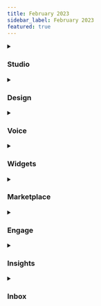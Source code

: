 ```yaml
---
title: February 2023
sidebar_label: February 2023
featured: true
---
```


  

<details>
<summary>

### Studio

</summary>

  
  

| New features | Description |
| -------- | -------- |
| **Auto-validation of prompt nodes**  <br/>(Applicable to the Delivery QA Team) |Bot QA team can remove steps to validate Prompt Nodes (**Name, Email, Phone and Location**) from their QA checklist as they are now handled by the platform.|
| **Design dynamic voice flows using the Voice Input node v0 ** <br/> | Voice input node is used to take inputs in the voice channel. It replaces 15+ nodes that were previously used to build a voice bot flow. <br/> Common inputs and settings are pre-filled, this reduces the lines of code written for validation. <br/>  <br/>You can experience the conversation without previewing the bot with SSML quick hearing and testing features. <br/><br/>[**Learn more**](https://docs.yellow.ai/docs/cookbooks/voice-as-channel/build/usingvoiceinput) |
</details>

  
  

<details>
<summary>

### Design

</summary>

  
| New features | Description |
| -------- | -------- |
| **Conversation designer for voice bots to design conversations before development**  <br/> | A simple easy-to-use tool to design voice conversations, preview, and push for development. <br/>  <br/> Design and Studio modules are in sync with the design, all the flows that you design on this module are automatically converted into builder flows. Bot persona and node-level settings are easily configurable. |

</details>

  
  

<details>
<summary>

### Voice

</summary>

| New features | Description |
| -------- | -------- |
| **Context-aware interruption handling**  <br/> (Private-Beta)<br/> | To ensure that only relevant inputs from the callers are considered as interruptions, the voice bot can be configured to identify valid interruptions (positive and negative cases). With a positive interruption, the bot stops speaking and allows the user to converse. With negative interruption(background noise), the bot continues speaking.<br/><br/> [**Learn more**](https://docs.yellow.ai/docs/cookbooks/voice-as-channel/usecases/interrupthandling) |
| **Auto-language detection**  <br/> | You can now interact with the bot in multiple languages without manually selecting the language at any point.<br/><br/>[**Learn more**](https://docs.yellow.ai/docs/cookbooks/voice-as-channel/usecases/languagedetection) |

</details>  

<details>
<summary>

### Widgets

  </summary>

  
| Enhancement | Description |
| -------- | -------- |
| **Themes and changes on chat widget setup** | <ul><li> You can now select between Light or Dark theme.</li>  <li>Colour schemes are now compliant with WCAG’s accessibility standards.</li>  <li>You can choose between Solid, or Gradient colours for title bar. </li></ul> [**Learn more**](https://docs.yellow.ai/docs/platform_concepts/channelConfiguration/web-widget) |

</details>


<details>
<summary>

### Marketplace  

</summary>

  
  

| New template | Description |
| -------- | -------- 
| **WhatsApp starter pack** | Templates added to help showcase the implementation of buttons, lists, and date validators on WhatsApp. These can be easily customized and reused. <br/><br/><ul><li>[**Whatsapp list**](https://docs.yellow.ai/docs/platform_concepts/channelConfiguration/web-widget)</li><li> [**Whatsapp buttons**](https://cloud.yellow.ai/marketplace/a1113aea29b76704cbf3f77bf89761ad)</li><li>[**Whatsapp date validator**](https://cloud.yellow.ai/marketplace/33abc8f07ffc4b6e1cd047f9ad0c0e62)</li></ul> |
| **Healthcare template on WhatsApp channel** | The Healthcare template contains several prebuilt flows such as New patient registration, Book a consultation, Collect reports, Talk to support, and Locate nearby clinic use cases. <br/>  <br/>[**Learn more**](https://docs.yellow.ai/docs/cookbooks/marketplace-templates/healthcare_template) |

</details>


<details>
<summary>

### Engage

</summary>

  

| New features | Description |
| -------- | -------- |
| **Omni channel campaign planning tool (Flows)**  <br/> | You can easily plan and coordinate your campaigns across Email, WhatsApp, SMS, Voice, and more, from Engage module to reach audience on your preferred channels. <br/><br/>You will also have access to valuable insights and analytics that will help you measure the effectiveness of the campaigns and make informed decisions about marketing strategy.<br/><br/>[**Learn more**](https://docs.yellow.ai/docs/platform_concepts/engagement/flows_campaign) |

</details>


<details>
<summary>

### Insights

</summary>


| New feature | Description |
| -------- | -------- |
| **Data export to export data from yellow.ai** | Data export allows you to fetch the data obtained on the yellow.ai platform and export it to Amazon S3, Azure Blob, or SFTP server easily. <br/>  <br/> [**Learn more**](https://docs.yellow.ai/docs/platform_concepts/growth/dataops)
  

| Enhancement | Description |
| -------- | -------- |
| **Added Conversation Issues widget** | You can now view analytics based on the conversation logs (studio). |
| **Push custom data to default tables on Data explorer** | **API events, Bot events, Message events, and User engagement events** tables have two columns blank by default, CUSTOMID 1 and CUSTOMID 2. You can choose to push any of the user properties that are stored on [user360](https://docs.yellow.ai/docs/platform_concepts/engagement/cdp/user_data/user_properties) to all those default tables. |

  </details>
  
  

  
   <details>
<summary> 

### Inbox

</summary>

| New feature | Description |
| -------- | -------- |
| **Integrations your knowledgebase(KB) with GTM and Chatbot** | Extend the native capabilities of Inbox's knowledge base through 3rd party integrations like Google Tag Manager and Chatbot widget. You can get insights on user demographics, behavioral data, and the efficiency of your KB and optimize it accordingly. <br/><br/> [**Learn more**](https://docs.yellow.ai/docs/platform_concepts/inbox/inbox-settings/productivitytools/kb_integrations)
| **Inbox default settings** | For new Inbox bots, default settings that are required for seamless onboarding are auto-enabled by default. This will reduce the friction and time to value for all the inbox users.|
| **Debugging logs for Inbox issues** | Debug and solve live agent journey issues with ease. With these logs, you can understand why your chat is not getting raised, why your chats are getting missed, etc. at any point in time and make the required changes. <br/><br/> [**Learn more**](https://docs.yellow.ai/docs/platform_concepts/inbox/inbox_setup/debugchecklist)|
| **New details section in email tickets page** | Based on feedback and pain points shared by the customers, the Email tickets section is redesigned to make it efficient for the agents to work with and increase their productivity.<br/><br/> [**Learn more**](https://docs.yellow.ai/docs/platform_concepts/inbox/tickets/tickets_intro)|

  </details>
